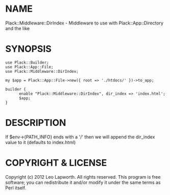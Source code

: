 # NAME

Plack::Middleware::DirIndex - Middleware to use with Plack::App::Directory and the like

# SYNOPSIS

    use Plack::Builder;
    use Plack::App::File;
    use Plack::Middleware::DirIndex;

    my $app = Plack::App::File->new({ root => './htdocs/' })->to_app;

    builder {
          enable "Plack::Middleware::DirIndex", dir_index => 'index.html';
          $app;
    }
    

# DESCRIPTION

If $env->{PATH\_INFO} ends with a '/' then we will append the dir\_index
value to it (defaults to index.html)

# COPYRIGHT & LICENSE

Copyright (c) 2012 Leo Lapworth. All rights reserved.
This program is free software; you can redistribute
it and/or modify it under the same terms as Perl itself.
